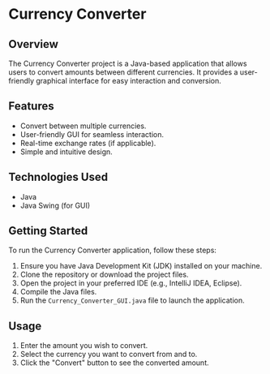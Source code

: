 # Currency Converter

## Overview
The Currency Converter project is a Java-based application that allows users to convert amounts between different currencies. It provides a user-friendly graphical interface for easy interaction and conversion.

## Features
- Convert between multiple currencies.
- User-friendly GUI for seamless interaction.
- Real-time exchange rates (if applicable).
- Simple and intuitive design.

## Technologies Used
- Java
- Java Swing (for GUI)

## Getting Started
To run the Currency Converter application, follow these steps:

1. Ensure you have Java Development Kit (JDK) installed on your machine.
2. Clone the repository or download the project files.
3. Open the project in your preferred IDE (e.g., IntelliJ IDEA, Eclipse).
4. Compile the Java files.
5. Run the `Currency_Converter_GUI.java` file to launch the application.

## Usage
1. Enter the amount you wish to convert.
2. Select the currency you want to convert from and to.
3. Click the "Convert" button to see the converted amount.
